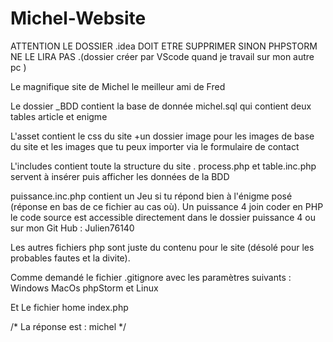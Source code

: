 # Michel-Website

ATTENTION LE DOSSIER .idea DOIT ETRE SUPPRIMER SINON PHPSTORM NE LE LIRA PAS .(dossier créer par VScode quand je travail sur mon autre pc )


Le magnifique site de Michel le meilleur ami de Fred

Le dossier _BDD contient la base de donnée michel.sql qui contient deux tables article et enigme

L'asset contient le css du site +un dossier image pour les images de base du site et les images que tu peux importer via le formulaire de contact

L'includes contient toute la structure du site .
process.php et table.inc.php servent à insérer puis afficher les données de la BDD 

puissance.inc.php contient un Jeu si tu répond bien à l'énigme posé (réponse en bas de ce fichier au cas où).
Un puissance 4 join coder en PHP le code source est accessible directement dans le dossier puissance 4 ou sur mon Git Hub : Julien76140

Les autres fichiers php sont juste du contenu pour le site (désolé pour les probables fautes et la divite).

Comme demandé le fichier .gitignore avec les paramètres suivants : Windows MacOs phpStorm et Linux

Et Le fichier home index.php

/*  La réponse est : michel  */ 
 
